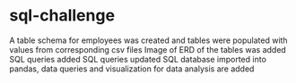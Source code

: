 # sql-challenge
A table schema for employees was created and tables were populated with values from corresponding csv files
Image of ERD of the tables was added
SQL queries added
SQL queries updated
SQL database imported into pandas, data queries and visualization for data analysis are added 
